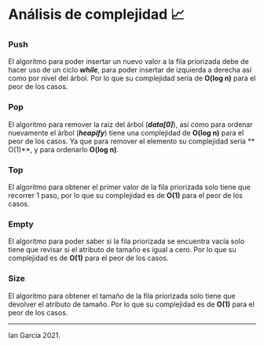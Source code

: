 # Análisis de complejidad 📈

### Push

El algoritmo para poder insertar un nuevo valor a la fila priorizada debe de hacer uso de un ciclo ***while***, para
poder insertar de izquierda a derecha así como por nivel del árbol. Por lo que su complejidad sería de **O(log n)** para
el peor de los casos.

### Pop

El algoritmo para remover la raiz del árbol (***data[0]***), así como para ordenar nuevamente el árbol (***heapify***)
tiene una complejidad de **O(log n)** para el peor de los casos. Ya que para remover el elemento su complejidad sería **
O(1)**, y para ordenarlo **O(log n)**.

### Top

El algoritmo para obtener el primer valor de la fila priorizada solo tiene que recorrer 1 paso, por lo que su
complejidad es de **O(1)** para el peor de los casos.

### Empty

El algoritmo para poder saber si la fila priorizada se encuentra vacía solo tiene que revisar si el atributo de tamaño
es igual a cero. Por lo que su complejidad es de **O(1)** para el peor de los casos.

### Size

El algoritmo para obtener el tamaño de la fila priorizada solo tiene que devolver el atributo de tamaño. Por lo que su
complejidad es de **O(1)** para el peor de los casos.

---

Ian García 2021.